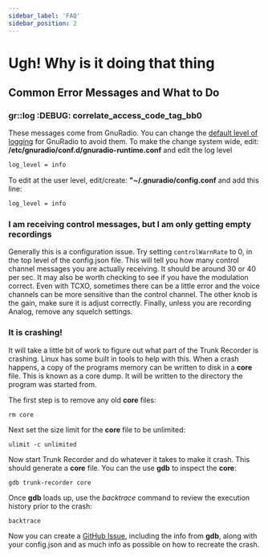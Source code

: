 ```yaml
---
sidebar_label: 'FAQ'
sidebar_position: 2
---
```


# Ugh! Why is it doing that thing

## Common Error Messages and What to Do

### gr::log :DEBUG: correlate_access_code_tag_bb0

These messages come from GnuRadio. You can change the [default level of logging](https://wiki.gnuradio.org/index.php/Logging) for GnuRadio to avoid them. To make the change system wide, edit: **/etc/gnuradio/conf.d/gnuradio-runtime.conf** and edit the log level

```bash
log_level = info 
```


To edit at the user level, edit/create: **"~/.gnuradio/config.conf** and add this line:

```bash
log_level = info 
```

### I am receiving control messages, but I am only getting empty recordings

Generally this is a configuration issue. Try setting `controlWarnRate` to 0, in the top level of the config.json file. This will tell you how many control channel messages you are actually receiving. It should be around 30 or 40 per sec. It may also be worth checking to see if you have the modulation correct. Even with TCXO, sometimes there can be a little error and the voice channels can be more sensitive than the control channel. The other knob is the gain, make sure it is adjust correctly. Finally, unless you are recording Analog, remove any squelch settings.

### It is crashing!

It will take a little bit of work to figure out what part of the Trunk Recorder is crashing. Linux has some built in tools to help with this. When a crash happens, a copy of the programs memory can be written to disk in a **core** file. This is known as a core dump. It will be written to the directory the program was started from.

The first step is to remove any old **core** files:

`rm core`

Next set the size limit for the **core** file to be unlimited:

`ulimit -c unlimited`

Now start Trunk Recorder and do whatever it takes to make it crash. This should generate a **core** file. You can the use **gdb** to inspect the **core**:

`gdb trunk-recorder core`

Once **gdb** loads up, use the *backtrace* command to review the execution history prior to the crash:

`backtrace`

Now you can create a [GitHub Issue](https://github.com/robotastic/trunk-recorder/issues), including the info from **gdb**, along with your config.json and as much info as possible on how to recreate the crash.

